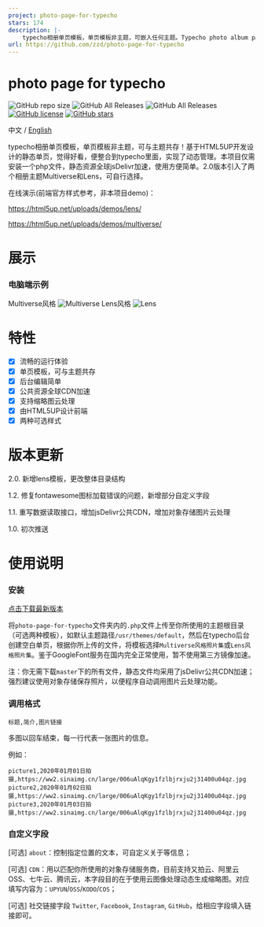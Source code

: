 ```yaml
---
project: photo-page-for-typecho
stars: 174
description: |-
    typecho相册单页模板，单页模板非主题，可嵌入任何主题。Typecho photo album page template.
url: https://github.com/zzd/photo-page-for-typecho
---
```


# photo page for typecho

<img alt="GitHub repo size" src="https://img.shields.io/github/repo-size/zzd/photo-page-for-typecho">  <img alt="GitHub All Releases" src="https://img.shields.io/github/downloads/zzd/photo-page-for-typecho/total">  <img alt="GitHub All Releases" src="https://img.shields.io/github/downloads/zzd/photo-page-for-typecho/latest/total">  <a href="https://github.com/zzd/photo-page-for-typecho/blob/master/LICENSE"><img alt="GitHub license" src="https://img.shields.io/github/license/zzd/photo-page-for-typecho"></a>  <a href="https://github.com/zzd/photo-page-for-typecho/stargazers"><img alt="GitHub stars" src="https://img.shields.io/github/stars/zzd/photo-page-for-typecho?style=social"></a>

中文 / [English](README-EN.md)

typecho相册单页模板，单页模板非主题，可与主题共存！基于HTML5UP开发设计的静态单页，觉得好看，便整合到typecho里面，实现了动态管理。本项目仅需安装一个php文件，静态资源全球jsDelivr加速，使用方便简单。2.0版本引入了两个相册主题Multiverse和Lens，可自行选择。

在线演示(前端官方样式参考，非本项目demo)：

https://html5up.net/uploads/demos/lens/

https://html5up.net/uploads/demos/multiverse/

# 展示
### 电脑端示例

Multiverse风格
![Multiverse](https://i.loli.net/2020/05/05/HznahltXYfCgr9F.png)
Lens风格
![Lens](https://i.loli.net/2020/05/15/YrV2Mg7hocU31mk.png)


# 特性

- [x] 流畅的运行体验
- [x] 单页模板，可与主题共存
- [x] 后台编辑简单
- [x] 公共资源全球CDN加速
- [x] 支持缩略图云处理
- [x] 由HTML5UP设计前端
- [x] 两种可选样式

# 版本更新

2.0. 新增lens模板，更改整体目录结构

1.2. 修复fontawesome图标加载错误的问题，新增部分自定义字段

1.1. 重写数据读取接口，增加jsDelivr公共CDN，增加对象存储图片云处理

1.0. 初次推送

# 使用说明
### 安装

[点击下载最新版本](https://github.com/zzd/photo-page-for-typecho/releases)


将`photo-page-for-typecho`文件夹内的`.php`文件上传至你所使用的主题根目录（可选两种模板），如默认主题路径`/usr/themes/default`，然后在typecho后台创建空白单页，根据你所上传的文件，将模板选择`Multiverse风格照片集`或`Lens风格照片集`。鉴于GoogleFont服务在国内完全正常使用，暂不使用第三方镜像加速。

注：你无需下载`master`下的所有文件，静态文件均采用了jsDelivr公共CDN加速；强烈建议使用对象存储保存照片，以便程序自动调用图片云处理功能。


### 调用格式

```
标题,简介,图片链接
```

多图以回车结束，每一行代表一张图片的信息。

例如：
```
picture1,2020年01月01日拍摄,https://ww2.sinaimg.cn/large/006uAlqKgy1fzlbjrxju2j31400u04qz.jpg
picture2,2020年01月02日拍摄,https://ww2.sinaimg.cn/large/006uAlqKgy1fzlbjrxju2j31400u04qz.jpg
picture3,2020年01月03日拍摄,https://ww2.sinaimg.cn/large/006uAlqKgy1fzlbjrxju2j31400u04qz.jpg
```

### 自定义字段

[可选] `about`：控制指定位置的文本，可自定义关于等信息；

[可选] `CDN`：用以匹配你所使用的对象存储服务商，目前支持又拍云、阿里云OSS、七牛云、腾讯云，本字段目的在于使用云图像处理动态生成缩略图。对应填写内容为：`UPYUN`/`OSS`/`KODO`/`COS`；

[可选] 社交链接字段 `Twitter`, `Facebook`, `Instagram`, `GitHub`，给相应字段填入链接即可。

